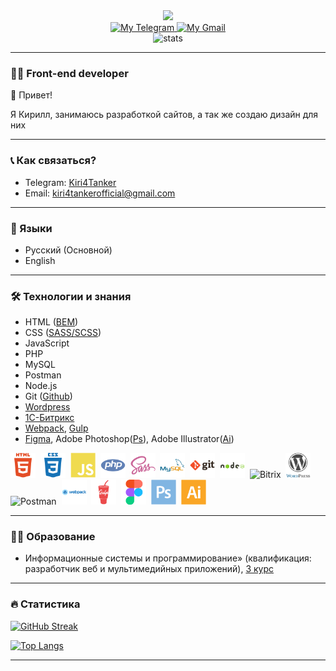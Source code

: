 <div id="header" align="center">
  <img src="https://media.giphy.com/media/VGcVZyreAU2UewDI81/giphy.gif" width="100">
</div>
<div id="badges" align="center">
  <a href="https://t.me/Kiri4Tanker">
    <img src="https://img.shields.io/badge/Telegram-blue?style=for-the-badge&logo=telegram&logoColor=white" alt="My Telegram">
  </a>
  <a href="mailto:kiri4tankerofficial@gmail.com">
    <img src="https://img.shields.io/badge/Gmail-red?style=for-the-badge&logo=gmail&logoColor=white" alt="My Gmail">
  </a>
</div>
<div id="stats" align="center">
  <img src="https://komarev.com/ghpvc/?username=kiri4tanker&style=flat-square&color=blue" alt="stats">
</div>  

---

### :man_technologist: Front-end developer
:wave: Привет!

Я Кирилл, занимаюсь разработкой сайтов, а так же создаю дизайн для них

---

### :telephone_receiver: Как связаться?
* Telegram: [Kiri4Tanker](https://t.me/Kiri4Tanker)
* Email: [kiri4tankerofficial@gmail.com](mailto:kiri4tankerofficial@gmail.com)

---

### :book: Языки
* Русский (Основной)
* English

---

### :hammer_and_wrench: Технологии и знания
* HTML ([BEM](https://ru.bem.info/))
* CSS ([SASS/SCSS](https://sass-scss.ru/))
* JavaScript
* PHP
* MySQL
* Postman
* Node.js
* Git ([Github](https://github.com/))
* [Wordpress](https://wordpress.com/ru/)
* [1С-Битрикс](https://www.1c-bitrix.ru/)
* [Webpack](https://webpack.js.org/), [Gulp](https://gulpjs.com/)
* [Figma](https://www.figma.com/), Adobe Photoshop([Ps](https://www.adobe.com/ru/products/photoshop.html)), Adobe Illustrator([Ai](https://www.adobe.com/ru/products/illustrator.html))

<p>
  <img src="https://github.com/devicons/devicon/blob/master/icons/html5/html5-plain-wordmark.svg" title="HTML5" alt="HTML" width="40" height="40">&nbsp;
  <img src="https://github.com/devicons/devicon/blob/master/icons/css3/css3-plain-wordmark.svg"  title="CSS3" alt="CSS" width="40" height="40">&nbsp;
  <img src="https://github.com/devicons/devicon/blob/master/icons/javascript/javascript-plain.svg" title="JavaScript" alt="JavaScript" width="40" height="40">&nbsp;
  <img src="https://github.com/devicons/devicon/blob/master/icons/php/php-plain.svg" title="PHP" alt="PHP" width="40" height="40">&nbsp;
  <img src="https://github.com/devicons/devicon/blob/master/icons/sass/sass-original.svg" title="Sass"  alt="Sass" width="40" height="40">&nbsp;
  <img src="https://github.com/devicons/devicon/blob/master/icons/mysql/mysql-original-wordmark.svg" title="MySQL"  alt="MySQL" width="40" height="40">&nbsp;
  <img src="https://github.com/devicons/devicon/blob/master/icons/git/git-original-wordmark.svg" title="Git" alt="Git" width="40" height="40">&nbsp;
  <img src="https://github.com/devicons/devicon/blob/master/icons/nodejs/nodejs-original-wordmark.svg" title="WordPress" alt="WordPress" width="40" height="40">&nbsp;
  <img src="https://util.1c-bitrix.ru/upload/bx24vendor/ff4/app.eshop.icon.png" title="Bitrix" alt="Bitrix" width="40" height="40">&nbsp;
  <img src="https://github.com/devicons/devicon/blob/master/icons/wordpress/wordpress-original.svg" title="NodeJS" alt="NodeJS" width="40" height="40">&nbsp;
  <img src="https://www.vectorlogo.zone/logos/getpostman/getpostman-icon.svg" title="Postman"  alt="Postman" width="40" height="40">&nbsp;
  <img src="https://github.com/devicons/devicon/blob/master/icons/webpack/webpack-original-wordmark.svg" title="WebPack"  alt="WebPack" width="40" height="40">&nbsp;
  <img src="https://github.com/devicons/devicon/blob/master/icons/gulp/gulp-plain.svg" title="Gulp"  alt="Gulp" width="40" height="40">&nbsp;
  <img src="https://github.com/devicons/devicon/blob/master/icons/figma/figma-original.svg" title="Figma" alt="Figma" width="40" height="40">&nbsp;
  <img src="https://github.com/devicons/devicon/blob/master/icons/photoshop/photoshop-plain.svg" title="Ps" alt="Ps" width="40" height="40">&nbsp;
  <img src="https://github.com/devicons/devicon/blob/master/icons/illustrator/illustrator-plain.svg" title="Ai" alt="Ai" width="40" height="40">&nbsp;
</p>

---

### :man_student: Образование
* Информационные системы и программирование» (квалификация: разработчик веб и мультимедийных приложений), [3 курс](https://biit39.ru/osnovnyie-svedeniya/)

---

### :fire: Статистика
[![GitHub Streak](http://github-readme-streak-stats.herokuapp.com?user=kiri4tanker&theme=dark&background=000000)](https://git.io/streak-stats)

[![Top Langs](https://github-readme-stats.vercel.app/api/top-langs/?username=kiri4tanker&layout=compact&theme=vision-friendly-dark)](https://github.com/anuraghazra/github-readme-stats)

---
